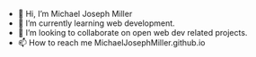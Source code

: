 - 👋 Hi, I’m Michael Joseph Miller
- 🌱 I’m currently learning web development.
- 💞️ I’m looking to collaborate on open web dev related projects.
- 📫 How to reach me MichaelJosephMiller.github.io

<!---
MichaelJosephMiller/MichaelJosephMiller is a ✨ special ✨ repository because its `README.md` (this file) appears on your GitHub profile.
You can click the Preview link to take a look at your changes.
--->
